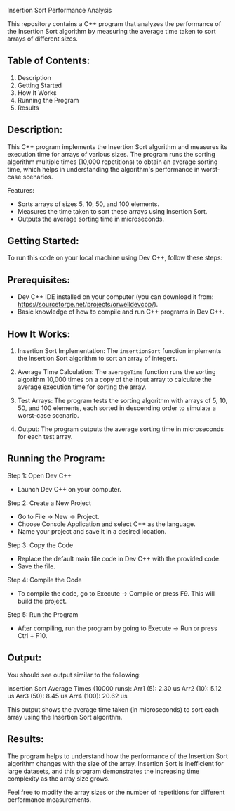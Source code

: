 Insertion Sort Performance Analysis

This repository contains a C++ program that analyzes the performance of the Insertion Sort algorithm by measuring the average time taken to sort arrays of different sizes.

Table of Contents:
-------------------
1. Description
2. Getting Started
3. How It Works
4. Running the Program
5. Results

Description:
-------------
This C++ program implements the Insertion Sort algorithm and measures its execution time for arrays of various sizes. The program runs the sorting algorithm multiple times (10,000 repetitions) to obtain an average sorting time, which helps in understanding the algorithm's performance in worst-case scenarios.

Features:
- Sorts arrays of sizes 5, 10, 50, and 100 elements.
- Measures the time taken to sort these arrays using Insertion Sort.
- Outputs the average sorting time in microseconds.

Getting Started:
----------------
To run this code on your local machine using Dev C++, follow these steps:

Prerequisites:
--------------
- Dev C++ IDE installed on your computer (you can download it from: https://sourceforge.net/projects/orwelldevcpp/).
- Basic knowledge of how to compile and run C++ programs in Dev C++.

How It Works:
-------------
1. Insertion Sort Implementation: The `insertionSort` function implements the Insertion Sort algorithm to sort an array of integers.

2. Average Time Calculation: The `averageTime` function runs the sorting algorithm 10,000 times on a copy of the input array to calculate the average execution time for sorting the array.

3. Test Arrays: The program tests the sorting algorithm with arrays of 5, 10, 50, and 100 elements, each sorted in descending order to simulate a worst-case scenario.

4. Output: The program outputs the average sorting time in microseconds for each test array.

Running the Program:
-------------------
Step 1: Open Dev C++
- Launch Dev C++ on your computer.

Step 2: Create a New Project
- Go to File → New → Project.
- Choose Console Application and select C++ as the language.
- Name your project and save it in a desired location.

Step 3: Copy the Code
- Replace the default main file code in Dev C++ with the provided code.
- Save the file.

Step 4: Compile the Code
- To compile the code, go to Execute → Compile or press F9. This will build the project.

Step 5: Run the Program
- After compiling, run the program by going to Execute → Run or press Ctrl + F10.

Output:
-------
You should see output similar to the following:

Insertion Sort Average Times (10000 runs):
Arr1 (5):    2.30 us
Arr2 (10):   5.12 us
Arr3 (50):   8.45 us
Arr4 (100):  20.62 us

This output shows the average time taken (in microseconds) to sort each array using the Insertion Sort algorithm.

Results:
--------
The program helps to understand how the performance of the Insertion Sort algorithm changes with the size of the array. Insertion Sort is inefficient for large datasets, and this program demonstrates the increasing time complexity as the array size grows.

Feel free to modify the array sizes or the number of repetitions for different performance measurements.


